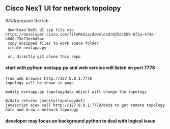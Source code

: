 ## Cisco NexT UI for network topolopy
####prepare the lab

     download NeXt UI zip file via https://developer.cisco.com/fileMedia/download/025dc509-8f2a-474a-b6d8-75e73ecbd6ac
     copy unzipped files to work space folder 
     create nextapp.py
     
     or, directly git clone this repo
#### start with python nextapp.py and web service will listen on port 7778

    from web browser http://127.0.0.1:7778
    topology will be shown in page
    
    modify nextapp.py topologydata object will change the topology
    
    @/data returns jsonity(topologydat)
    javascript ajax call http://127.0.0.1:7778/data to get remote topology data and draw a network topology
    
#### developer may focus on background python to deal with logical issue
